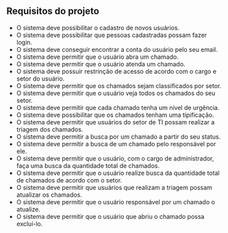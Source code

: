 ## Requisitos do projeto
-  O sistema deve possibilitar o cadastro de novos usuários.
-  O sistema deve possibilitar que pessoas cadastradas possam fazer login.
-  O sistema deve conseguir encontrar a conta do usuário pelo seu email.
-  O sistema deve permitir que o usuário abra um chamado.
-  O sistema deve permitir que o usuário atenda um chamado.
-  O sistema deve possuir restrinção de acesso de acordo com o cargo e setor do usuário.
-  O sistema deve permitir que os chamados sejam classificados por setor.
-  O sistema deve permitir que o usuário veja todos os chamados do seu setor.
-  O sistema deve permitir que cada chamado tenha um nível de urgência.
-  O sistema deve possibilitar que os chamados tenham uma tipificação.
-  O sistema deve permitir que usuários do setor de TI possam realizar a triagem dos chamados.
-  O sistema deve permitir a busca por um chamado a partir do seu status.
-  O sistema deve permitir a busca de um chamado pelo responsável por ele.
-  O sistema deve permitir que o usuário, com o cargo de administrador, faça uma busca da quantidade total de chamados.
-  O sistema deve permitir que o usuário realize busca da quantidade total de chamados de acordo com o setor.
-  O sistema deve permitir que usuários que realizam a triagem possam atualizar os chamados.
-  O sistema deve permitir que o usuário responsável por um chamado o atualize.
-  O sistema deve permitir que o usuário que abriu o chamado possa excluí-lo.
